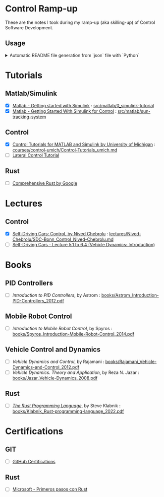 # Control Ramp-up

These are the notes I took during my ramp-up (aka skilling-up) of Control Software Development. 



## Usage

<details>
<summary>
Automatic README file generation from `json` file with `Python`
</summary>

- You should only edit the `content.json` file.
- This README file is automatically generated in GitHub Actions using `json_to_markdown.py` script and `README_template.md` template. 
- You can also run `python json_to_markdown.py` directly in your computer. 

</details>

# Tutorials

## Matlab/Simulink

- [X] [Matlab - Getting started with Simulink](https://youtube.com/playlist?list=PL484BA2AD3AE4C2D0&feature=shared) : [src/matlab/0_simulink-tutorial](src/matlab/0_simulink-tutorial)
- [X] [Matlab - Getting Started With Simulink for Control](https://es.mathworks.com/matlabcentral/fileexchange/73257-getting-started-with-simulink-for-controls-example-files?s_eid=PSM_15028) : [src/matlab/sun-tracking-system](src/matlab/sun-tracking-system)

## Control

- [X] [Control Tutorials for MATLAB and Simulink by University of Michigan](https://ctms.engin.umich.edu/CTMS/index.php?aux=Home) : [courses/control-umich/Control-Tutorials_umich.md](courses/control-umich/Control-Tutorials_umich.md)
- [ ] [Lateral Control Tutorial](https://es.mathworks.com/help/driving/ug/lateral-control-tutorial.html)
## Rust

- [ ] [Comprehensive Rust by Google](https://google.github.io/comprehensive-rust/es/)
# Lectures

## Control

- [X] [Self-Driving Cars: Control, by Nived Chebrolu](https://www.youtube.com/watch?v=XmjjmnDcduU&t) : [lectures/Nived-Chebrolu/SDC-Bonn_Control_Nived-Chebrolu.md](lectures/Nived-Chebrolu/SDC-Bonn_Control_Nived-Chebrolu.md)
- [ ] [Self-Driving Cars - Lecture 5.1 to 6.4 (Vehicle Dynamics: Introduction)](https://youtu.be/wuUUN_DvYP4)
# Books

## PID Controllers

- [ ] _Introduction to PID Controllers_, by Astrom : [books/Astrom_Introduction-PID-Controllers_2012.pdf](books/Astrom_Introduction-PID-Controllers_2012.pdf)

## Mobile Robot Control

- [ ] _Introduction to Mobile Robot Control_, by Spyros : [books/Spyros_Introduction-Mobile-Robot-Control_2014.pdf](books/Spyros_Introduction-Mobile-Robot-Control_2014.pdf)

## Vehicle Control and Dynamics

- [ ] _Vehicle Dynamics and Control_, by Rajamani : [books/Rajamani_Vehicle-Dynamics-and-Control_2012.pdf](books/Rajamani_Vehicle-Dynamics-and-Control_2012.pdf)
- [ ] _Vehicle Dynamics. Theory and Application_, by Reza N. Jazar : [books/Jazar_Vehicle-Dynamics_2008.pdf](books/Jazar_Vehicle-Dynamics_2008.pdf)

## Rust

- [ ] [_The Rust Programming Language_](https://doc.rust-lang.org/book/), by Steve Klabnik : [books/Klabnik_Rust-programming-language_2022.pdf](books/Klabnik_Rust-programming-language_2022.pdf)

# Certifications

## GIT

- [ ] [GitHub Certifications](https://github.blog/2024-01-08-github-certifications-are-generally-available/)
## Rust

- [ ] [Microsoft - Primeros pasos con Rust](https://learn.microsoft.com/es-es/training/paths/rust-first-steps/)
